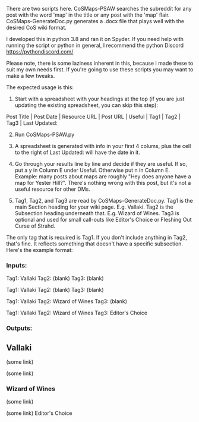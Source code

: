 There are two scripts here. CoSMaps-PSAW searches the subreddit for any post with the word 'map' in the title or any post with the 'map' flair. CoSMaps-GenerateDoc.py generates a .docx file that plays well with the desired CoS wiki format.

I developed this in python 3.8 and ran it on Spyder. If you need help with running the script or python in general, I recommend the python Discord https://pythondiscord.com/

Please note, there is some laziness inherent in this, because I made these to suit my own needs first. If you're going to use these scripts you may want to make a few tweaks.

The expected usage is this:
1) Start with a spreadsheet with your headings at the top (if you are just updating the existing spreadsheet, you can skip this step):

Post Title |	Post Date |	Resource URL | Post URL |	Useful | Tag1 | Tag2 | Tag3 | Last Updated:

2) Run CoSMaps-PSAW.py
3) A spreadsheet is generated with info in your first 4 colums, plus the cell to the right of Last Updated: will have the date in it.
4) Go through your results line by line and decide if they are useful. If so, put a y in Column E under Useful. Otherwise put n in Column E.
Example: many posts about maps are roughly "Hey does anyone have a map for Yester Hill?". There's nothing wrong with this post, but it's not a useful resource for other DMs.

5) Tag1, Tag2, and Tag3 are read by CoSMaps-GenerateDoc.py. Tag1 is the main Section heading for your wiki page. E.g. Vallaki. Tag2 is the Subsection heading underneath that. E.g. Wizard of Wines. Tag3 is optional and used for small call-outs like Editor's Choice or Fleshing Out Curse of Strahd.

The only tag that is required is Tag1. If you don't include anything in Tag2, that's fine. It reflects something that doesn't have a specific subsection. Here's the example format:

### Inputs:

Tag1: Vallaki Tag2: (blank) Tag3: (blank)

Tag1: Vallaki Tag2: (blank) Tag3: (blank)

Tag1: Vallaki Tag2: Wizard of Wines Tag3: (blank)

Tag1: Vallaki Tag2: Wizard of Wines Tag3: Editor's Choice

### Outputs:
## Vallaki

(some link) 

(some link)

### Wizard of Wines

(some link)

(some link) Editor's Choice
